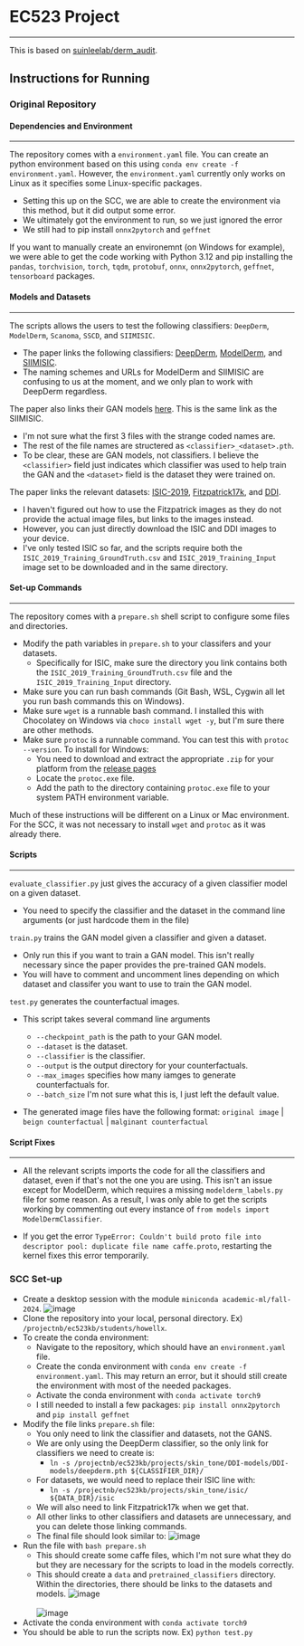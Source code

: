 # EC523 Project
___
This is based on [suinleelab/derm_audit](https://github.com/suinleelab/derm_audit).

## Instructions for Running

### Original Repository

#### Dependencies and Environment
___
The repository comes with a `environment.yaml` file. You can create an python environment based on this using `conda env create -f environment.yaml`. 
However, the `environment.yaml` currently only works on Linux as it specifies some Linux-specific packages. 
- Setting this up on the SCC, we are able to create the environment via this method, but it did output some error.
- We ultimately got the environment to run, so we just ignored the error
- We still had to pip install `onnx2pytorch` and `geffnet`

If you want to manually create an environemnt (on Windows for example), we were able to get the code working with Python 3.12 and pip installing the 
`pandas`, `torchvision`, `torch`, `tqdm`, `protobuf`, `onnx`, `onnx2pytorch`, `geffnet`, `tensorboard` packages.

#### Models and Datasets
____
The scripts allows the users to test the following classifiers: `DeepDerm`, `ModelDerm`, `Scanoma`, `SSCD`, and `SIIMISIC`. 
- The paper links the following classifiers: [DeepDerm](https://zenodo.org/records/6784279#.ZFrDc9LMK-Z), [ModelDerm](https://figshare.com/articles/code/Caffemodel_files_and_Python_Examples/5406223), 
and [SIIMISIC](https://zenodo.org/records/10049217).
- The naming schemes and URLs for ModelDerm and SIIMISIC are confusing to us at the moment, and we only plan to work with DeepDerm regardless. 

The paper also links their GAN models [here](https://zenodo.org/records/10049217). This is the same link as the SIIMISIC. 
- I'm not sure what the first 3 files with the strange coded names are.
- The rest of the file names are structered as `<classifier>_<dataset>.pth`.
- To be clear, these are GAN models, not classifiers. I believe the `<classifier>` field just indicates which classifier was used to help train the GAN and the `<dataset>` field is the dataset they were trained on.

The paper links the relevant datasets: [ISIC-2019](https://challenge.isic-archive.com/data/#2019), [Fitzpatrick17k](https://github.com/mattgroh/fitzpatrick17k), and [DDI](https://stanfordaimi.azurewebsites.net/datasets/35866158-8196-48d8-87bf-50dca81df965). 
- I haven't figured out how to use the Fitzpatrick images as they do not provide the actual image files, but links to the images instead. 
- However, you can just directly download the ISIC and DDI images to your device. 
- I've only tested ISIC so far, and the scripts require both the `ISIC_2019_Training_GroundTruth.csv` and `ISIC_2019_Training_Input` image set to be downloaded and in the same directory.

#### Set-up Commands
___
The repository comes with a `prepare.sh` shell script to configure some files and directories. 

- Modify the path variables in `prepare.sh` to your classifers and your datasets.
  - Specifically for ISIC, make sure the directory you link contains both the `ISIC_2019_Training_GroundTruth.csv` file and the `ISIC_2019_Training_Input` directory.
- Make sure you can run bash commands (Git Bash, WSL, Cygwin all let you run bash commands this on Windows).
- Make sure `wget` is a runnable bash command. I installed this with Chocolatey on Windows via `choco install wget -y`, but I'm sure there are other methods.
- Make sure `protoc` is a runnable command. You can test this with `protoc --version`. To install for Windows:
  - You need to download and extract the appropriate `.zip` for your platform from the [release pages](https://github.com/protocolbuffers/protobuf/releases)
  - Locate the `protoc.exe` file.
  - Add the path to the directory containing `protoc.exe` file to your system PATH environment variable.
 
Much of these instructions will be different on a Linux or Mac environment. For the SCC, it was not necessary to install `wget` and `protoc` as it was already there.

#### Scripts
___

`evaluate_classifier.py` just gives the accuracy of a given classifier model on a given dataset.
- You need to specify the classifier and the dataset in the command line arguments (or just hardcode them in the file)

`train.py` trains the GAN model given a classifier and given a dataset.
- Only run this if you want to train a GAN model. This isn't really necessary since the paper provides the pre-trained GAN models.
- You will have to comment and uncomment lines depending on which dataset and classifer you want to use to train the GAN model.

`test.py` generates the counterfactual images.
- This script takes several command line arguments
  - `--checkpoint_path` is the path to your GAN model.
  - `--dataset` is the dataset.
  - `--classifier` is the classifier.
  - `--output` is the output directory for your counterfactuals.
  - `--max_images` specifies how many iamges to generate counterfactuals for.
  - `--batch_size` I'm not sure what this is, I just left the default value.
 
- The generated image files have the following format: `original image` | `beign counterfactual` | `malginant counterfactual`

#### Script Fixes
___
- All the relevant scripts imports the code for all the classifiers and dataset, even if that's not the one you are using. 
This isn't an issue except for ModelDerm, which requires a missing `modelderm_labels.py` file for some reason. 
As a result, I was only able to get the scripts working by commenting out every instance of `from models import ModelDermClassifier`.

- If you get the error `TypeError: Couldn't build proto file into descriptor pool: duplicate file name caffe.proto`, restarting the kernel fixes this error temporarily. 

### SCC Set-up


- Create a desktop session with the module `miniconda academic-ml/fall-2024`.
  ![image](https://github.com/user-attachments/assets/fa766e3c-1cdd-4faf-8be1-e8986b037a22)
- Clone the repository into your local, personal directory. Ex) `/projectnb/ec523kb/students/howellx`.
- To create the conda environment: 
  - Navigate to the repository, which should have an `environment.yaml` file.
  - Create the conda environment with `conda env create -f environment.yaml`. This may return an error, but it should still create the environment with most of the needed packages.
  - Activate the conda environment with `conda activate torch9`
  - I still needed to install a few packages: `pip install onnx2pytorch` and `pip install geffnet`
- Modify the file links `prepare.sh` file:
  - You only need to link the classifier and datasets, not the GANS.
  - We are only using the DeepDerm classifier, so the only link for classifiers we need to create is:
    - `ln -s /projectnb/ec523kb/projects/skin_tone/DDI-models/DDI-models/deepderm.pth ${CLASSIFIER_DIR}/`
  - For datasets, we would need to replace their ISIC line with: 
    - `ln -s /projectnb/ec523kb/projects/skin_tone/isic/ ${DATA_DIR}/isic`
  - We will also need to link Fitzpatrick17k when we get that.
  - All other links to other classifiers and datasets are unnecessary, and you can delete those linking commands.
  - The final file should look similar to:
    ![image](https://github.com/user-attachments/assets/bc361d8d-876b-4936-94e4-ae17bb981b1b)
- Run the file with `bash prepare.sh`
  - This should create some caffe files, which I'm not sure what they do but they are necessary for the scripts to load in the models correctly.  
  - This should create a `data` and `pretrained_classifiers` directory. Within the directories, there should be links to the datasets and models.
    ![image](https://github.com/user-attachments/assets/cc277b04-a2b4-4d39-925d-3f2f87e13303) <br> <br>
    ![image](https://github.com/user-attachments/assets/5c180592-c1f8-46a8-8edd-ee2bff01b669)
- Activate the conda environment with `conda activate torch9`
- You should be able to run the scripts now. Ex) `python test.py`


